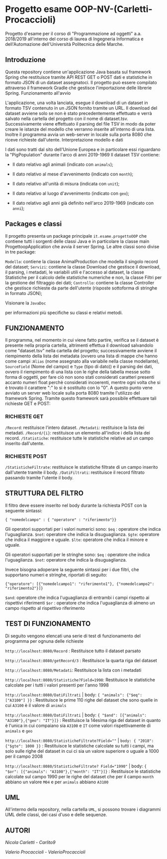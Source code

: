 # Progetto esame OOP-NV-(Carletti-Procaccioli)

Progetto d'esame per il corso di "Programmazione ad oggetti" a.a. 2018/2019 all'interno del corso di laurea di Ingegneria Informatica e dell'Automazione dell'Università Politecnica delle Marche.

## Introduzione

Questa repository contiene un'applicazione Java basata sul framework Spring che restituisce tramite API REST GET o POST dati e statistiche in formato JSON di un dataset assegnatoci. Il progetto può essere compilato attraverso il framework Gradle che gestisce l'importazione delle librerie Spring.
Funzionamento all'avvio

L'applicazione, una volta lanciata, esegue il download di un dataset in formato TSV contenuto in un JSON fornito tramite un URL. Il download del dataset avviene solo se non è stato precedentemente effettuato e verrà salvato nella cartella del progetto con il nome di dataset.tsv. Successivamente viene effettuato il parsing del file TSV in modo da poter creare le istanze del modello che verranno inserite all'interno di una lista. Inoltre il programma avvia un web-server in locale sulla porta 8080 che riceve richieste dall'utente.
Interpretazione modello e dati

I dati sono tratti dal sito dell'Unione Europea e in particolare essi riguardano la "PigPopulation" durante l'arco di anni 2019-1969
Il dataset TSV contiene:

 - Il dato relativo agli animali (indicato con `animals`);
      
 - Il dato relativo al mese d'avvenimento (indicato con `month`);

      

 - Il dato relativo all'unità di misura (indicata con `unit`);
        
 - Il dato relativo al luogo d'avvenimento (indicato con `geo`);
   
          
 - Il dato relativo agli anni già definito nell'arco 2019-1969 (indicato
   con `anni`);

  
  

## Packages e classi

Il progetto presenta un package principale `it.esame.progettoOOP` che contiene tutti i sorgenti delle classi Java e in particolare la classe main ProgettoopApplication che avvia il server Spring. Le altre classi sono divise in tre package:

   `Modello`: contiene la classe AnimalProduction che modella il singolo record del dataset;
    `Servizi`: contiene la classe Download che gestisce il download, il parsing, i metadati, le variabili utili e l'accesso al dataset, la classe Statistiche per il calcolo delle statistiche numeriche e non, la classe Filtri per la gestione del filtraggio dei dati;
    `Controllo`: contiene la classe Controller che gestisce richieste da parte dell'utente (risposte sottoforma di stringhe in formato JSON);

Visionare la `JavaDoc`

per informazioni più specifiche su classi e relativi metodi.



## FUNZIONAMENTO

Il programma, nel momento in cui viene fatto partire, verifica se il dataset è presente nella propria cartella, altrimenti effettua il download salvandolo come "dataset.tsv" nella cartella del progetto; successivamente avviene il riempimento della lista dei metadata (ovvero una lista di mappe che hanno come campi :`Alias` (nome assegnato alla variabile nella classe modellante), `SourceField` (Nome del campo) e `Type` (tipo di dato)) e il parsing dei dati, ovvero il riempimento di una lista con le righe della tabella messe sotto forma di oggetti, per fare ciò non sono stati considerati caratteri presenti accanto numeri float perchè considerati incoerenti, mentre ogni volta che si è trovato il carattere ":" lo si è sostituito con lo "0".
A questo punto vene avviato un server web locale sulla porta 8080 tramite l'utilizzo del framework Spring. Tramite questo framework sarà possibile effettuare tali richieste GET e POST:

### **RICHIESTE GET**

`/Record`: restituisce l'intero dataset.
`/Metadati`: restituisce la lista dei metadati.
`/Record/{i}`: restituisce un elemento all'indice i della lista dei record.
`/Statistiche`: restituisce tutte le statistiche relative ad un campo inserito dall'utente.

### RICHIESTE POST

`/StatisticheFiltrate`: restituisce le statistiche filtrate di un campo inserito dall'utente tramite il body.
`/DatiFiltrati`: restituisce il record filtrato passando tramite l'utente il body.

## STRUTTURA DEL FILTRO

Il filtro deve essere inserito nel body durante la richiesta POST con la seguente sintassi:

    { "nomedelcampo" : { "operatore" : "riferimento"}}

Gli operatori supportati per i valori numerici sono:
`$eq` : operatore che indica l'uguaglianza.
`$not`: operatore che indica la disuguaglianza.
`$gte`: operatore che indica il maggiore e uguale.
`$lte`: operatore che indica il minore e uguale.

Gli operatori supportati per le stringhe sono:
`$eq` : operatore che indica l'uguaglianza.
`$not`: operatore che indica la disuguaglianza.

Invece bisogna adoperare la seguente sintassi per i due filtri, che supportano numeri e stringhe, riportati di seguito:

    {"operatore": [{"nomedelcampo1": "riferimento1"}, {"nomedelcampo2": "riferimento2"}]}

`$and`: operatore che indica l'uguaglianza di entrambi i campi rispetto ai rispettivi riferimenti
`$or` : operatore che indica l'uguaglianza di almeno un campo rispetto al rispettivo riferimento

## TEST DI FUNZIONAMENTO

Di seguito vengono elencati una serie di test di funzionamento del programma per ognuna delle richieste

`http://localhost:8080/Record` : Restituisce tutto il dataset parsato

`http://localhost:8080/getRecord/3` : Restituisce la quarta riga del dataset

`http://localhost:8080/Metadati`: Restituisce la lista con i metadati

`http://localhost:8080/Statistiche?Field=1998`: Restituisce le statistiche calcolate per i tutti i valori presenti per l'anno 1998

`http://localhost:8080/DatiFiltrati` | body: `{ "animals": {"$eq": ["A3100"] }}`  :  Restituisce le prime 110 righe del dataset che sono quelle in cui `A3100` è il valore di `animals`

`http://localhost:8080/DatiFiltrati` | body: `{ "$and": [{"animals": "A3100"},{"geo": "IT"}]}` : Restituisce la 14esima riga del dataset in quanto è l'unica in cui compaiano sia `A3100` e `IT` come valori rispettivamente di `animals` e `geo`

`http://localhost:8080/StatisticheFiltrate?Field=""` | `body: { "2018": {"$gte": 1000 }}` : Restituisce le statistiche calcolate su tutti i campi, ma solo sulle righe del dataset in cui ci sia un valore superiore o uguale a 1000 per il campo 2008

`http://localhost:8080/StatisticheFiltrate? Field="1990"` | body: `{ "$or": [{"animals": "A3100"},{"month": "IT"}]}` : Restituisce le statistiche calcolate sul campo 1990 per le righe del dataset che per il campo `month` abbiano un valore `M04` e per `animals` abbiano `A3100`

## UML

All'interno della repository, nella cartella `UML`, si possono trovare i diagrammi UML delle classi, dei casi d'uso e delle sequenze.

## AUTORI

*Nicola Carletti - Carlito9*

*Valerio Procaccioli - ValerioProcaccioli*

